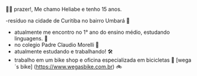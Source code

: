 👋🏻 prazer!, Me chamo Heliabe e tenho 15 anos.


-resíduo na cidade de Curitiba no bairro Umbará 📌
- atualmente me encontro no 1° ano do ensino médio, estudando linguagens. 💭
- no colegio Padre Claudio Morelli 🏫
- atualmente estudando e trabalhando! 🛠️ 
- trabalho em um bike shop e oficina especializada em bicicletas 🔧 [wega´s bike] (https://www.wegasbike.com.br) 🚲

